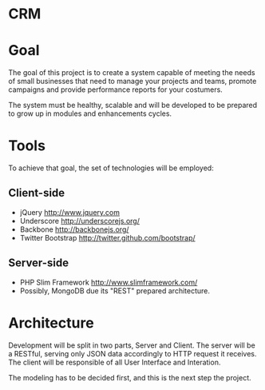 CRM
===

# Goal

The goal of this project is to create a system capable of meeting the needs of small businesses that need to manage your projects and teams, promote campaigns and provide performance reports for your costumers.

The system must be healthy, scalable and will be developed to be prepared to grow up in modules and enhancements cycles.

# Tools

To achieve that goal, the set of technologies will be employed:

## Client-side
- jQuery <http://www.jquery.com>
- Underscore <http://underscorejs.org/>
- Backbone <http://backbonejs.org/>
- Twitter Bootstrap <http://twitter.github.com/bootstrap/>

## Server-side
- PHP Slim Framework <http://www.slimframework.com/>
- Possibly, MongoDB due its  "REST" prepared architecture.

# Architecture 

Development will be split in two parts, Server and Client. The server will be a RESTful, serving only JSON data accordingly to HTTP request it receives. The client will be responsible of all User Interface and Interation.

The modeling has to be decided first, and this is the next step the project.
